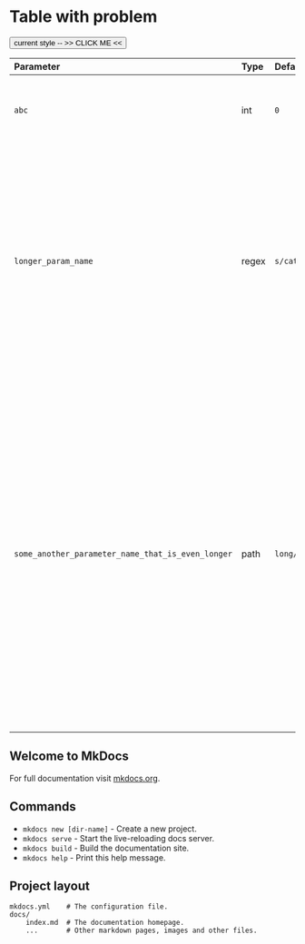 # Table with problem

<button id="change-table-layout">current style -- >> CLICK ME <<</button>

<div markdown="1" class="explicit-col-width">

| Parameter                                          | Type   | Default                        | Description                                                                                                                                                                                                                                                                                                                                                                             |
|:---------------------------------------------------|:-------|:-------------------------------|:----------------------------------------------------------------------------------------------------------------------------------------------------------------------------------------------------------------------------------------------------------------------------------------------------------------------------------------------------------------------------------------|
| `abc`                                              | int    | `0`                            | Lorem ipsum dolor sit amet, consectetur adipisicing elit. Nam, enim?                                                                                                                                                                                                                                                                                                                    |
| `longer_param_name`                                | regex  | `s/cat/dog/i`                  | Lorem ipsum dolor sit amet, consectetur adipisicing elit. Facilis nemo vitae cumque! Sit quibusdam obcaecati aut, sed odio assumenda soluta eum! Nesciunt repellendus eaque delectus, nemo, aperiam laudantium ipsam rem.                                                                                                                                                               |
| `some_another_parameter_name_that_is_even_longer`  | path   | `long/path_to_some_foo_bar_baz_foo_bar_baz_file.txt`  | Lorem ipsum dolor sit amet, consectetur adipisicing elit. Tenetur exercitationem quas ducimus quos quaerat, adipisci illo nobis odio aut rem amet quibusdam debitis, error repudiandae modi consequatur ratione ad optio totam minus sequi ut maxime. Saepe aliquam tempore quibusdam, eum voluptas suscipit. Porro exercitationem quae harum vero, perspiciatis, consectetur ratione.  |

</div>

## Welcome to MkDocs

For full documentation visit [mkdocs.org](https://mkdocs.org).

## Commands

* `mkdocs new [dir-name]` - Create a new project.
* `mkdocs serve` - Start the live-reloading docs server.
* `mkdocs build` - Build the documentation site.
* `mkdocs help` - Print this help message.

## Project layout

    mkdocs.yml    # The configuration file.
    docs/
        index.md  # The documentation homepage.
        ...       # Other markdown pages, images and other files.

<script type='text/javascript'>
function changeTableLayout() { 
  let t = document.evaluate("//div[contains(@class, 'md-typeset__table')]/table", document, null, XPathResult.FIRST_ORDERED_NODE_TYPE, null).singleNodeValue;
  const style = t.getAttribute('style');

  if (style === "table-layout:fixed") {
    t.setAttribute('style', 'table-layout:auto');  
  }
  else if (style === "table-layout:auto") {
    t.setAttribute('style', 'table-layout:fixed');  
  }
  else {
    t.setAttribute('style', 'table-layout:fixed'); 
  }
  updateButtonText();
}

function updateButtonText() {
  let b = document.getElementById('change-table-layout')
  const t = document.evaluate("//div[contains(@class, 'md-typeset__table')]/table", document, null, XPathResult.FIRST_ORDERED_NODE_TYPE, null).singleNodeValue;
  const style = t.getAttribute('style');
  b.textContent = 'current style -- ' + style;
}

b = document.getElementById('change-table-layout')
document.getElementById('change-table-layout').onclick = changeTableLayout;
</script>
